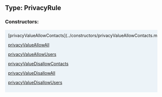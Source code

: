 ## Type: PrivacyRule  

### Constructors:

<style>
.container {
    width: auto;
    overflow-x: auto;
    white-space: nowrap;
    background: #ecf3f8;
    padding: 10px;
}
</style>
<div class="container">
[privacyValueAllowContacts](../constructors/privacyValueAllowContacts.md)  

[privacyValueAllowAll](../constructors/privacyValueAllowAll.md)  

[privacyValueAllowUsers](../constructors/privacyValueAllowUsers.md)  

[privacyValueDisallowContacts](../constructors/privacyValueDisallowContacts.md)  

[privacyValueDisallowAll](../constructors/privacyValueDisallowAll.md)  

[privacyValueDisallowUsers](../constructors/privacyValueDisallowUsers.md)  

</div>